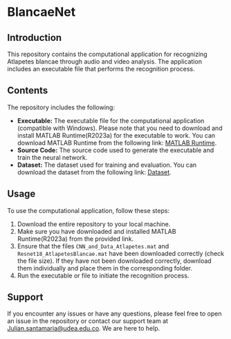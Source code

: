 # BlancaeNet

## Introduction

This repository contains the computational application for recognizing Atlapetes blancae through audio and video analysis. The application includes an executable file that performs the recognition process.

## Contents

The repository includes the following:

- **Executable:** The executable file for the computational application (compatible with Windows). Please note that you need to download and install MATLAB Runtime(R2023a) for the executable to work. You can download MATLAB Runtime from the following link: [MATLAB Runtime](https://www.mathworks.com/products/compiler/mcr/index.html).
- **Source Code:** The source code used to generate the executable and train the neural network.
- **Dataset:** The dataset used for training and evaluation. You can download the dataset from the following link: [Dataset](https://udeaeduco-my.sharepoint.com/:f:/g/personal/julian_santamaria_udea_edu_co/EqbqHZx4AtZErNrTq3c5_lABJdEcIZIaHEKnhEPSQnt34Q).

## Usage

To use the computational application, follow these steps:

1. Download the entire repository to your local machine.
2. Make sure you have downloaded and installed MATLAB Runtime(R2023a) from the provided link.
3. Ensure that the files `CNN_and_Data_Atlapetes.mat` and `Resnet18_AtlapetesBlancae.mat` have been downloaded correctly (check the file size). If they have not been downloaded correctly, download them individually and place them in the corresponding folder.
4. Run the executable or  file to initiate the recognition process.

## Support

If you encounter any issues or have any questions, please feel free to open an issue in the repository or contact our support team at Julian.santamaria@udea.edu.co. We are here to help.
